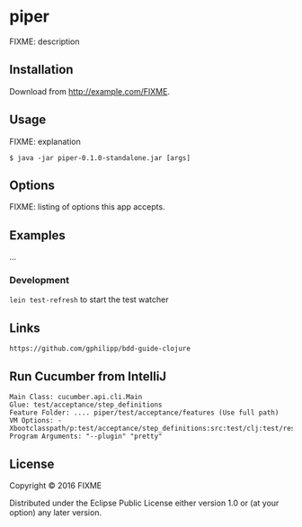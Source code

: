 # piper

FIXME: description

## Installation

Download from http://example.com/FIXME.

## Usage

FIXME: explanation

    $ java -jar piper-0.1.0-standalone.jar [args]

## Options

FIXME: listing of options this app accepts.

## Examples

...

### Development

`lein test-refresh` to start the test watcher

## Links

    https://github.com/gphilipp/bdd-guide-clojure

## Run Cucumber from IntelliJ
```
Main Class: cucumber.api.cli.Main
Glue: test/acceptance/step_definitions
Feature Folder: .... piper/test/acceptance/features (Use full path)
VM Options: -Xbootclasspath/p:test/acceptance/step_definitions:src:test/clj:test/resources
Program Arguments: "--plugin" "pretty"
```

## License

Copyright © 2016 FIXME

Distributed under the Eclipse Public License either version 1.0 or (at
your option) any later version.
